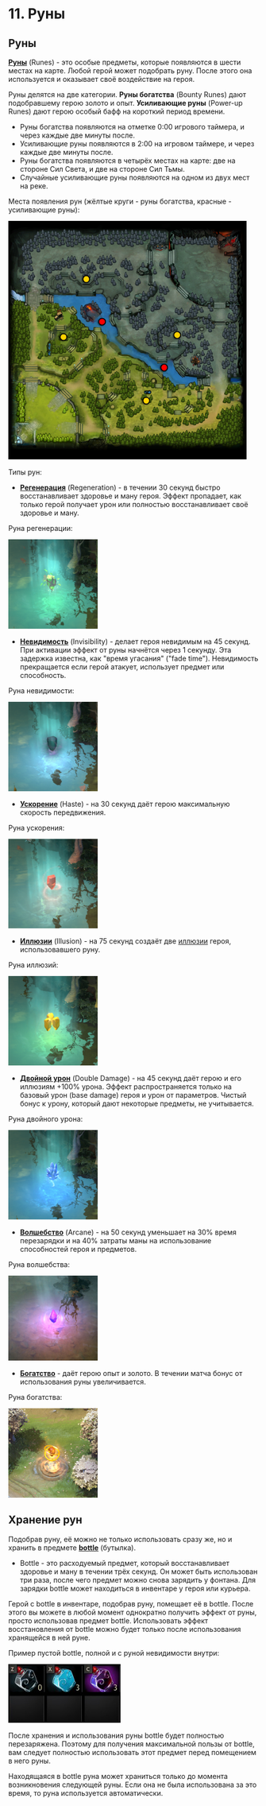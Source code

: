 # 11. Руны

## Руны

[**Руны**](https://dota2-ru.gamepedia.com/%D0%A0%D1%83%D0%BD%D1%8B) (Runes) - это особые предметы, которые появляются в шести местах на карте. Любой герой может подобрать руну. После этого она используется и оказывает своё воздействие на героя.

Руны делятся на две категории. **Руны богатства** (Bounty Runes) дают подобравшему герою золото и опыт. **Усиливающие руны** (Power-up Runes) дают герою особый бафф на короткий период времени.

* Руны богатства появляются на отметке 0:00 игрового таймера, и через каждые две минуты после.
* Усиливающие руны появляются в 2:00 на игровом таймере, и через каждые две минуты после.
* Руны богатства появляются в четырёх местах на карте: две на стороне Сил Света, и две на стороне Сил Тьмы.
* Случайные усиливающие руны появляются на одном из двух мест на реке.

Места появления рун (жёлтые круги - руны богатства, красные - усиливающие руны):

![Места появления рун](images/11.1_rune_spawns.png)

Типы рун:

* [**Регенерация**](https://dota2-ru.gamepedia.com/%D0%A0%D1%83%D0%BD%D1%8B#.D0.A0.D0.B5.D0.B3.D0.B5.D0.BD.D0.B5.D1.80.D0.B0.D1.86.D0.B8.D1.8F) (Regeneration) - в течении 30 секунд быстро восстанавливает здоровье и ману героя. Эффект пропадает, как только герой получает урон или полностью восстанавливает своё здоровье и ману.

Руна регенерации:

![Руна регенерации](images/11.2_regeneration_rune.png)

* [**Невидимость**](https://dota2-ru.gamepedia.com/%D0%A0%D1%83%D0%BD%D1%8B#.D0.9D.D0.B5.D0.B2.D0.B8.D0.B4.D0.B8.D0.BC.D0.BE.D1.81.D1.82.D1.8C) (Invisibility) - делает героя невидимым на 45 секунд. При активации эффект от руны начнётся через 1 секунду. Эта задержка известна, как "время угасания" ("fade time"). Невидимость прекращается если герой атакует, использует предмет или способность.

Руна невидимости:

![Руна невидимости](images/11.3_invisibility_rune.png)

* [**Ускорение**](https://dota2-ru.gamepedia.com/%D0%A0%D1%83%D0%BD%D1%8B#.D0.A3.D1.81.D0.BA.D0.BE.D1.80.D0.B5.D0.BD.D0.B8.D0.B5) (Haste) - на 30 секунд даёт герою максимальную скорость передвижения.

Руна ускорения:

![Руна ускорения](images/11.4_haste_rune.png)

* [**Иллюзии**](https://dota2-ru.gamepedia.com/%D0%A0%D1%83%D0%BD%D1%8B#.D0.98.D0.BB.D0.BB.D1.8E.D0.B7.D0.B8.D0.B8) (Illusion) - на 75 секунд создаёт две [иллюзии](https://dota2-ru.gamepedia.com/%D0%98%D0%BB%D0%BB%D1%8E%D0%B7%D0%B8%D0%B8) героя, использовавшего руну.

Руна иллюзий:

![Руна иллюзий](images/11.5_illusion_rune.png)

* [**Двойной урон**](https://dota2-ru.gamepedia.com/%D0%A0%D1%83%D0%BD%D1%8B#.D0.94.D0.B2.D0.BE.D0.B9.D0.BD.D0.BE.D0.B9_.D1.83.D1.80.D0.BE.D0.BD) (Double Damage) - на 45 секунд даёт герою и его иллюзиям +100% урона. Эффект распространяется только на базовый урон (base damage) героя и урон от параметров. Чистый бонус к урону, который дают некоторые предметы, не учитывается.

Руна двойного урона:

![Руна двойного урона](images/11.6_double_damage_rune.png)

* [**Волшебство**](https://dota2-ru.gamepedia.com/%D0%A0%D1%83%D0%BD%D1%8B#.D0.92.D0.BE.D0.BB.D1.88.D0.B5.D0.B1.D1.81.D1.82.D0.B2.D0.BE) (Arcane) - на 50 секунд уменьшает на 30% время перезарядки и на 40% затраты маны на использование способностей героя и предметов.

Руна волшебства:

![Руна волшебства](images/11.7_arcane_rune.png)

* [**Богатство**](https://dota2-ru.gamepedia.com/%D0%A0%D1%83%D0%BD%D1%8B#.D0.A0.D1.83.D0.BD.D0.B0_.D0.B1.D0.BE.D0.B3.D0.B0.D1.82.D1.81.D1.82.D0.B2.D0.B0) - даёт герою опыт и золото. В течении матча бонус от использования руны увеличивается.

Руна богатства:

![Руна богатства](images/11.8_bounty_rune.png)

## Хранение рун

Подобрав руну, её можно не только использовать сразу же, но и хранить в предмете [**bottle**](https://dota2-ru.gamepedia.com/Bottle) (бутылка).

* Bottle - это расходуемый предмет, который восстанавливает здоровье и ману в течении трёх секунд. Он может быть использован три раза, после чего предмет можно снова зарядить у фонтана. Для зарядки bottle может находиться в инвентаре у героя или курьера.

Герой с bottle в инвентаре, подобрав руну, помещает её в bottle. После этого вы можете в любой момент однократно получить эффект от руны, просто использовав предмет bottle. Использовать эффект восстановления от bottle можно будет только после использования хранящейся в ней руне.

Пример пустой bottle, полной и с руной невидимости внутри:

![Bottle](images/11.9_bottle.png)

После хранения и использования руны bottle будет полностью перезаряжена. Поэтому для получения максимальной пользы от bottle, вам следует полностью использовать этот предмет перед помещением в него руны.

Находящаяся в bottle руна может храниться только до момента возникновения следующей руны. Если она не была использована за это время, то руна используется автоматически.
